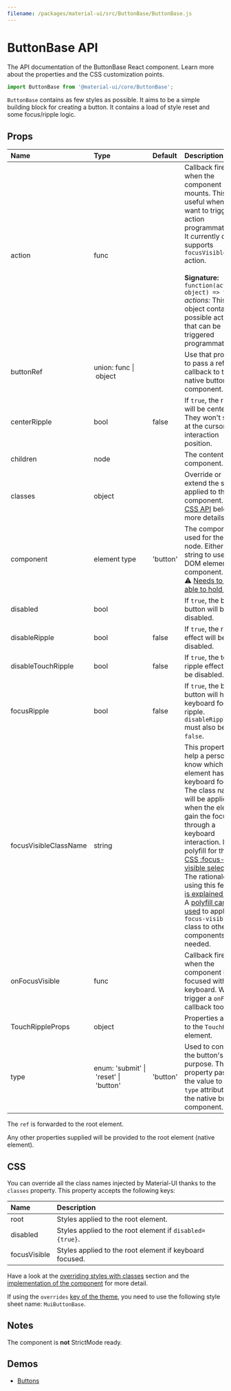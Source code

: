 ```yaml
---
filename: /packages/material-ui/src/ButtonBase/ButtonBase.js
---
```


<!--- This documentation is automatically generated, do not try to edit it. -->

# ButtonBase API

<p class="description">The API documentation of the ButtonBase React component. Learn more about the properties and the CSS customization points.</p>

```js
import ButtonBase from '@material-ui/core/ButtonBase';
```

`ButtonBase` contains as few styles as possible.
It aims to be a simple building block for creating a button.
It contains a load of style reset and some focus/ripple logic.

## Props

| Name | Type | Default | Description |
|:-----|:-----|:--------|:------------|
| <span class="prop-name">action</span> | <span class="prop-type">func</span> |  | Callback fired when the component mounts. This is useful when you want to trigger an action programmatically. It currently only supports `focusVisible()` action.<br><br>**Signature:**<br>`function(actions: object) => void`<br>*actions:* This object contains all possible actions that can be triggered programmatically. |
| <span class="prop-name">buttonRef</span> | <span class="prop-type">union:&nbsp;func&nbsp;&#124;<br>&nbsp;object<br></span> |  | Use that property to pass a ref callback to the native button component. |
| <span class="prop-name">centerRipple</span> | <span class="prop-type">bool</span> | <span class="prop-default">false</span> | If `true`, the ripples will be centered. They won't start at the cursor interaction position. |
| <span class="prop-name">children</span> | <span class="prop-type">node</span> |  | The content of the component. |
| <span class="prop-name">classes</span> | <span class="prop-type">object</span> |  | Override or extend the styles applied to the component. See [CSS API](#css) below for more details. |
| <span class="prop-name">component</span> | <span class="prop-type">element type</span> | <span class="prop-default">'button'</span> | The component used for the root node. Either a string to use a DOM element or a component.<br>⚠️ [Needs to be able to hold a ref](/guides/composition/#caveat-with-refs). |
| <span class="prop-name">disabled</span> | <span class="prop-type">bool</span> |  | If `true`, the base button will be disabled. |
| <span class="prop-name">disableRipple</span> | <span class="prop-type">bool</span> | <span class="prop-default">false</span> | If `true`, the ripple effect will be disabled. |
| <span class="prop-name">disableTouchRipple</span> | <span class="prop-type">bool</span> | <span class="prop-default">false</span> | If `true`, the touch ripple effect will be disabled. |
| <span class="prop-name">focusRipple</span> | <span class="prop-type">bool</span> | <span class="prop-default">false</span> | If `true`, the base button will have a keyboard focus ripple. `disableRipple` must also be `false`. |
| <span class="prop-name">focusVisibleClassName</span> | <span class="prop-type">string</span> |  | This property can help a person know which element has the keyboard focus. The class name will be applied when the element gain the focus through a keyboard interaction. It's a polyfill for the [CSS :focus-visible selector](https://drafts.csswg.org/selectors-4/#the-focus-visible-pseudo). The rationale for using this feature [is explained here](https://github.com/WICG/focus-visible/blob/master/explainer.md). A [polyfill can be used](https://github.com/WICG/focus-visible) to apply a `focus-visible` class to other components if needed. |
| <span class="prop-name">onFocusVisible</span> | <span class="prop-type">func</span> |  | Callback fired when the component is focused with a keyboard. We trigger a `onFocus` callback too. |
| <span class="prop-name">TouchRippleProps</span> | <span class="prop-type">object</span> |  | Properties applied to the `TouchRipple` element. |
| <span class="prop-name">type</span> | <span class="prop-type">enum:&nbsp;'submit'&nbsp;&#124;<br>&nbsp;'reset'&nbsp;&#124;<br>&nbsp;'button'<br></span> | <span class="prop-default">'button'</span> | Used to control the button's purpose. This property passes the value to the `type` attribute of the native button component. |

The `ref` is forwarded to the root element.

Any other properties supplied will be provided to the root element (native element).

## CSS

You can override all the class names injected by Material-UI thanks to the `classes` property.
This property accepts the following keys:


| Name | Description |
|:-----|:------------|
| <span class="prop-name">root</span> | Styles applied to the root element.
| <span class="prop-name">disabled</span> | Styles applied to the root element if `disabled={true}`.
| <span class="prop-name">focusVisible</span> | Styles applied to the root element if keyboard focused.

Have a look at the [overriding styles with classes](/customization/components/#overriding-styles-with-classes) section
and the [implementation of the component](https://github.com/mui-org/material-ui/blob/next/packages/material-ui/src/ButtonBase/ButtonBase.js)
for more detail.

If using the `overrides` [key of the theme](/customization/themes/#css),
you need to use the following style sheet name: `MuiButtonBase`.

## Notes

The component is **not** StrictMode ready.

## Demos

- [Buttons](/components/buttons/)

